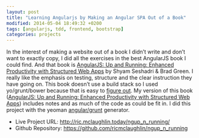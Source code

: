 ```yaml
---
layout: post
title: "Learning Angularjs by Making an Angular SPA Out of a Book"
modified: 2014-05-04 18:49:32 +0200
tags: [angularjs, tdd, frontend, bootstrap]
categories: projects
---
```

<p>In the interest of making a website out of a book I didn’t write and don’t want to exactly copy, I did all the exercises in the best AngularJS book I could find. And that book is  <a href="http://www.amazon.com/AngularJS-Running-Enhanced-Productivity-Structured-ebook/dp/B00NF07FSC">AngularJS: Up and Running: Enhanced Productivity with Structured Web Apps</a> by Shyam Seshadri &amp; Brad Green. I really like the emphasis on testing, structure and the clear instruction they have going on. This book doesn’t use a build stack so I used yo/grunt/bower because that is easy to <a href="http://yeoman.io/codelab/index.html">figure out</a>. My version of this book (<a href="http://ric.mclaughlin.today/ngup_n_running/">AngularJS: Up and Running: Enhanced Productivity with Structured Web Apps</a>) includes notes and as much of the code as could be fit in. I did this project with the yeoman <a href="https://github.com/yeoman/generator-angular">angular/grunt</a> generator.</p>
<ul>
<li>
  Live Project URL: <a href="http://ric.mclaughlin.today/ngup_n_running/">http://ric.mclaughlin.today/ngup_n_running/</a>
</li>
<li>Github Repository: <a href="https://github.com/ricmclaughlin/ngup_n_running">https://github.com/ricmclaughlin/ngup_n_running</a></li>
</ul>


